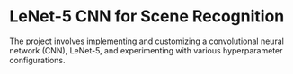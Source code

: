 # LeNet-5 CNN for Scene Recognition
 The project involves implementing and customizing a convolutional neural network (CNN), LeNet-5, and experimenting with various hyperparameter configurations.
